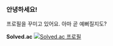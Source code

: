 ### 안녕하세요!

프로필을 꾸미고 있어요. 아마 곧 예뻐질지도?

**Solved.ac**
[![Solved.ac
프로필](http://mazassumnida.wtf/api/v2/generate_badge?boj={qilip})](https://solved.ac/{qilip})
